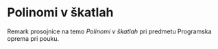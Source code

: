 # Polinomi v škatlah

Remark prosojnice na temo *Polinomi v škatlah* pri predmetu Programska oprema pri pouku.
